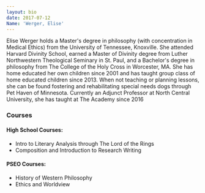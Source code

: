 ```yaml
---
layout: bio
date: 2017-07-12
Name: 'Werger, Elise'
---
```

Elise Werger holds a Master's degree in philosophy (with concentration in Medical Ethics) from the University of Tennessee, Knoxville.  She attended Harvard Divinity School, earned a Master of Divinity degree from Luther Northwestern Theological Seminary in St. Paul, and a Bachelor's degree in philosophy from The College of the Holy Cross in Worcester, MA.  She has home educated her own children since 2001 and has taught group class of home educated children since 2013. When not teaching or planning lessons, she can be found fostering and rehabilitating special needs dogs through Pet Haven of Minnesota. Currently an Adjunct Professor at North Central University, she has taught at The Academy since 2016

### Courses
#### High School Courses:
* Intro to Literary Analysis through The Lord of the Rings
* Composition and Introduction to Research Writing
#### PSEO Courses:
* History of Western Philosophy
* Ethics and Worldview
